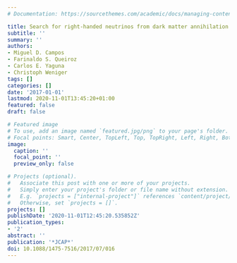 ```yaml
---
# Documentation: https://sourcethemes.com/academic/docs/managing-content/

title: Search for right-handed neutrinos from dark matter annihilation with gamma-rays
subtitle: ''
summary: ''
authors:
- Miguel D. Campos
- Farinaldo S. Queiroz
- Carlos E. Yaguna
- Christoph Weniger
tags: []
categories: []
date: '2017-01-01'
lastmod: 2020-11-01T13:45:20+01:00
featured: false
draft: false

# Featured image
# To use, add an image named `featured.jpg/png` to your page's folder.
# Focal points: Smart, Center, TopLeft, Top, TopRight, Left, Right, BottomLeft, Bottom, BottomRight.
image:
  caption: ''
  focal_point: ''
  preview_only: false

# Projects (optional).
#   Associate this post with one or more of your projects.
#   Simply enter your project's folder or file name without extension.
#   E.g. `projects = ["internal-project"]` references `content/project/deep-learning/index.md`.
#   Otherwise, set `projects = []`.
projects: []
publishDate: '2020-11-01T12:45:20.535852Z'
publication_types:
- '2'
abstract: ''
publication: '*JCAP*'
doi: 10.1088/1475-7516/2017/07/016
---
```


